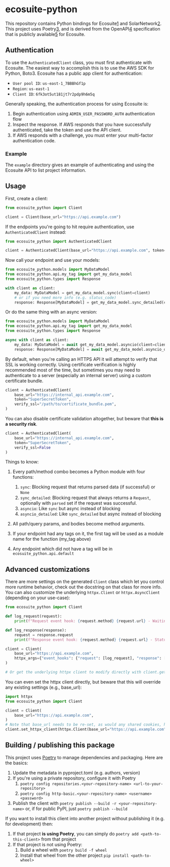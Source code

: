 # ecosuite-python
This repository contains Python bindings for Ecosuite[1] and SolarNetwork[2].
This project uses Poetry[3], and is derived from the OpenAPI[4] specification
that is publicly available[5] for Ecosuite.

[1]: https://ecosuite.io/
[2]: https://solarnetwork.net/
[3]: https://python-poetry.org/
[4]: https://www.openapis.org/
[5]: https://openapi.ecosuite.io/

## Authentication

To use the `AuthenticatedClient` class, you must first authenticate with
Ecosuite. The easiest way to accomplish this is to use the AWS SDK for
Python, Boto3. Ecosuite has a public app client for authentication:

* `User pool ID`: `us-east-1_7BBBhGf1p`
* `Region`: `us-east-1`
* `Client ID`: `6fk3ot5ut181jt7r2pdp9h6m5q`

Generally speaking, the authentication process for using Ecosuite is:

1. Begin authentication using `ADMIN_USER_PASSWORD_AUTH` authentication flow
2. Inspect the response. If AWS responds that you have successfully
   authenticated, take the token and use the API client.
3. If AWS responds with a challenge, you must enter your multi-factor
   authentication code.

### Example

The `example` directory gives an example of authenticating and using the
Ecosuite API to list project information.

## Usage
First, create a client:

```python
from ecosuite_python import Client

client = Client(base_url="https://api.example.com")
```

If the endpoints you're going to hit require authentication, use `AuthenticatedClient` instead:

```python
from ecosuite_python import AuthenticatedClient

client = AuthenticatedClient(base_url="https://api.example.com", token="SuperSecretToken")
```

Now call your endpoint and use your models:

```python
from ecosuite_python.models import MyDataModel
from ecosuite_python.api.my_tag import get_my_data_model
from ecosuite_python.types import Response

with client as client:
    my_data: MyDataModel = get_my_data_model.sync(client=client)
    # or if you need more info (e.g. status_code)
    response: Response[MyDataModel] = get_my_data_model.sync_detailed(client=client)
```

Or do the same thing with an async version:

```python
from ecosuite_python.models import MyDataModel
from ecosuite_python.api.my_tag import get_my_data_model
from ecosuite_python.types import Response

async with client as client:
    my_data: MyDataModel = await get_my_data_model.asyncio(client=client)
    response: Response[MyDataModel] = await get_my_data_model.asyncio_detailed(client=client)
```

By default, when you're calling an HTTPS API it will attempt to verify that SSL is working correctly. Using certificate verification is highly recommended most of the time, but sometimes you may need to authenticate to a server (especially an internal server) using a custom certificate bundle.

```python
client = AuthenticatedClient(
    base_url="https://internal_api.example.com", 
    token="SuperSecretToken",
    verify_ssl="/path/to/certificate_bundle.pem",
)
```

You can also disable certificate validation altogether, but beware that **this is a security risk**.

```python
client = AuthenticatedClient(
    base_url="https://internal_api.example.com", 
    token="SuperSecretToken", 
    verify_ssl=False
)
```

Things to know:
1. Every path/method combo becomes a Python module with four functions:
    1. `sync`: Blocking request that returns parsed data (if successful) or `None`
    1. `sync_detailed`: Blocking request that always returns a `Request`, optionally with `parsed` set if the request was successful.
    1. `asyncio`: Like `sync` but async instead of blocking
    1. `asyncio_detailed`: Like `sync_detailed` but async instead of blocking

1. All path/query params, and bodies become method arguments.
1. If your endpoint had any tags on it, the first tag will be used as a module name for the function (my_tag above)
1. Any endpoint which did not have a tag will be in `ecosuite_python.api.default`

## Advanced customizations

There are more settings on the generated `Client` class which let you control more runtime behavior, check out the docstring on that class for more info. You can also customize the underlying `httpx.Client` or `httpx.AsyncClient` (depending on your use-case):

```python
from ecosuite_python import Client

def log_request(request):
    print(f"Request event hook: {request.method} {request.url} - Waiting for response")

def log_response(response):
    request = response.request
    print(f"Response event hook: {request.method} {request.url} - Status {response.status_code}")

client = Client(
    base_url="https://api.example.com",
    httpx_args={"event_hooks": {"request": [log_request], "response": [log_response]}},
)

# Or get the underlying httpx client to modify directly with client.get_httpx_client() or client.get_async_httpx_client()
```

You can even set the httpx client directly, but beware that this will override any existing settings (e.g., base_url):

```python
import httpx
from ecosuite_python import Client

client = Client(
    base_url="https://api.example.com",
)
# Note that base_url needs to be re-set, as would any shared cookies, headers, etc.
client.set_httpx_client(httpx.Client(base_url="https://api.example.com", proxies="http://localhost:8030"))
```

## Building / publishing this package
This project uses [Poetry](https://python-poetry.org/) to manage dependencies  and packaging.  Here are the basics:
1. Update the metadata in pyproject.toml (e.g. authors, version)
1. If you're using a private repository, configure it with Poetry
    1. `poetry config repositories.<your-repository-name> <url-to-your-repository>`
    1. `poetry config http-basic.<your-repository-name> <username> <password>`
1. Publish the client with `poetry publish --build -r <your-repository-name>` or, if for public PyPI, just `poetry publish --build`

If you want to install this client into another project without publishing it (e.g. for development) then:
1. If that project **is using Poetry**, you can simply do `poetry add <path-to-this-client>` from that project
1. If that project is not using Poetry:
    1. Build a wheel with `poetry build -f wheel`
    1. Install that wheel from the other project `pip install <path-to-wheel>`
